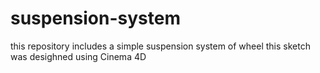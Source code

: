 # suspension-system
this repository includes a simple suspension system of wheel
this sketch was desighned using Cinema 4D
